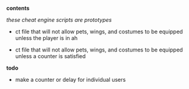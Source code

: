 **contents**

*these cheat engine scripts are prototypes*

* ct file that will not allow pets, wings, and costumes to be equipped unless the player is in ah

* ct file that will not allow pets, wings, and costumes to be equipped unless a counter is satisfied

**todo**

* make a counter or delay for individual users
